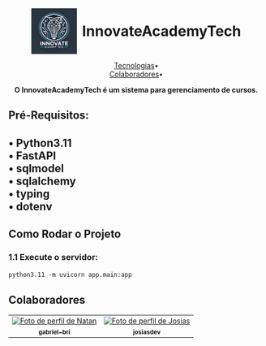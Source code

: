 <div align="center" style="display: flex; justify-content: center; align-items: center">
  <img src="logo.png" alt="Logo" style="width: 90px; height: 90px; margin-right: 10px;">
  <h1 style="font-weight: bold; margin: 0;">InnovateAcademyTech</h1>
</div>

<p align="center">
 <a href="#technologies">Tecnologias</a>•<br>
 <a href="#colab">Colaboradores</a>•<br>
</p>

<p align="center">
    <b>
  O InnovateAcademyTech é um sistema para gerenciamento de cursos.
    </b>
</p>


<h2> Pré-Requisitos:<h2>
• Python3.11<br>
• FastAPI<br>
• sqlmodel<br>
• sqlalchemy<br>
• typing<br>
• dotenv


<h2>Como Rodar o Projeto</h2>

### 1.1 Execute o servidor:
```
python3.11 -m uvicorn app.main:app
```

<h2 id="colab">Colaboradores</h2>

<table align="center">
  <tr>
    <td align="center">
      <a href="https://github.com/gabriel-bri">
        <img src="https://avatars.githubusercontent.com/u/34654875?v=4" width="100px" alt="Foto de perfil de Natan"/>
        <br>
        <sub>
          <b>gabriel-bri</b>
        </sub>
      </a>
    </td>
    <td align="center">
      <a href="https://github.com/josiasdev">
        <img src="https://avatars.githubusercontent.com/u/71450649?v=4" width="100px" alt="Foto de perfil de Josias"/>
        <br>
        <sub>
          <b>josiasdev</b>
        </sub>
      </a>
    </td>
  </tr>
</table>
